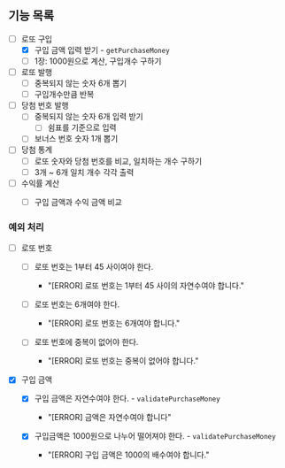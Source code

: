## 기능 목록

- [ ] 로또 구입
  - [x] 구입 금액 입력 받기 - `getPurchaseMoney`
  - [ ] 1장: 1000원으로 계산, 구입개수 구하기
- [ ] 로또 발행
  - [ ] 중복되지 않는 숫자 6개 뽑기
  - [ ] 구입개수만큼 반복
- [ ] 당첨 번호 발행
  - [ ] 중복되지 않는 숫자 6개 입력 받기
    - [ ] 쉼표를 기준으로 입력
  - [ ] 보너스 번호 숫자 1개 뽑기
- [ ] 당첨 통계
  - [ ] 로또 숫자와 당첨 번호를 비교, 일치하는 개수 구하기
  - [ ] 3개 ~ 6개 일치 개수 각각 출력
- [ ] 수익률 계산
  - [ ] 구입 금액과 수익 금액 비교



### 예외 처리

- [ ] 로또 번호

  - [ ] 로또 번호는 1부터 45 사이여야 한다.
    - "[ERROR] 로또 번호는 1부터 45 사이의 자연수여야 합니다."
  - [ ] 로또 번호는 6개여야 한다.
    - "[ERROR] 로또 번호는 6개여야 합니다."

  - [ ] 로또 번호에 중복이 없어야 한다.

    - "[ERROR] 로또 번호는 중복이 없어야 합니다."

    

- [x] 구입 금액

  - [x] 구입 금액은 자연수여야 한다. - `validatePurchaseMoney`
    - "[ERROR] 금액은 자연수여야 합니다"

  - [x] 구입금액은 1000원으로 나누어 떨어져야 한다. - `validatePurchaseMoney`
    - "[ERROR] 구입 금액은 1000의 배수여야 합니다."